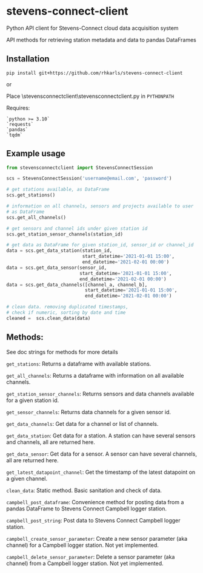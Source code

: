 # stevens-connect-client
Python API client for Stevens-Connect cloud data acquisition system

API methods for retrieving station metadata and data to pandas DataFrames

## Installation

    pip install git+https://github.com/rhkarls/stevens-connect-client
	
or

Place \stevensconnectclient\stevensconnectclient.py in `PYTHONPATH`

Requires:

    `python >= 3.10`
    `requests`
    `pandas`
    `tqdm`

## Example usage


```python
from stevensconnectclient import StevensConnectSession

scs = StevensConnectSession('username@email.com', 'password')

# get stations available, as DataFrame
scs.get_stations()

# information on all channels, sensors and projects available to user
# as DataFrame
scs.get_all_channels()

# get sensors and channel ids under given station id
scs.get_station_sensor_channels(station_id)

# get data as DataFrame for given station_id, sensor_id or channel_id
data = scs.get_data_station(station_id,
                            start_datetime='2021-01-01 15:00',
                            end_datetime='2021-02-01 00:00')
data = scs.get_data_sensor(sensor_id,
                           start_datetime='2021-01-01 15:00',
                           end_datetime='2021-02-01 00:00')
data = scs.get_data_channels([channel_a, channel_b],
                             start_datetime='2021-01-01 15:00',
                             end_datetime='2021-02-01 00:00')

# clean data. removing duplicated timestamps,
# check if numeric, sorting by date and time
cleaned =  scs.clean_data(data)
```

## Methods:

See doc strings for methods for more details

`get_stations`: Returns a dataframe with available stations.

`get_all_channels`: Returns a dataframe with information on all available channels.

`get_station_sensor_channels`: Returns sensors and data channels available for a given station id.

`get_sensor_channels`: Returns data channels for a given sensor id.

`get_data_channels`: Get data for a channel or list of channels.

`get_data_station`: Get data for a station. A station can have several sensors and channels, all are returned here.

`get_data_sensor`: Get data for a sensor. A sensor can have several channels, all are returned here.

`get_latest_datapoint_channel`: Get the timestamp of the latest datapoint on a given channel.

`clean_data`: Static method. Basic sanitation and check of data.

`campbell_post_dataframe`: Convenience method for posting data from a pandas DataFrame to Stevens Connect Campbell logger station.

`campbell_post_string`: Post data to Stevens Connect Campbell logger station.

`campbell_create_sensor_parameter`: Create a new sensor parameter (aka channel) for a Campbell logger station. Not yet implemented.

`campbell_delete_sensor_parameter`: Delete a sensor parameter (aka channel) from a Campbell logger station. Not yet implemented.